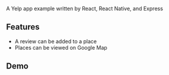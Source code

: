 A Yelp app example written by React, React Native, and Express

## Features

- A review can be added to a place
- Places can be viewed on Google Map

## Demo

